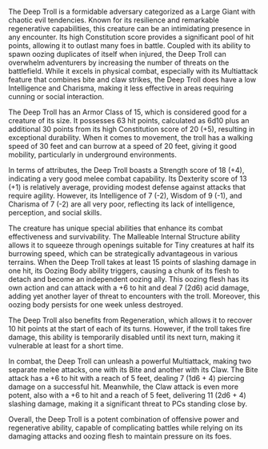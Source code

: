 The Deep Troll is a formidable adversary categorized as a Large Giant with chaotic evil tendencies. Known for its resilience and remarkable regenerative capabilities, this creature can be an intimidating presence in any encounter. Its high Constitution score provides a significant pool of hit points, allowing it to outlast many foes in battle. Coupled with its ability to spawn oozing duplicates of itself when injured, the Deep Troll can overwhelm adventurers by increasing the number of threats on the battlefield. While it excels in physical combat, especially with its Multiattack feature that combines bite and claw strikes, the Deep Troll does have a low Intelligence and Charisma, making it less effective in areas requiring cunning or social interaction.

The Deep Troll has an Armor Class of 15, which is considered good for a creature of its size. It possesses 63 hit points, calculated as 6d10 plus an additional 30 points from its high Constitution score of 20 (+5), resulting in exceptional durability. When it comes to movement, the troll has a walking speed of 30 feet and can burrow at a speed of 20 feet, giving it good mobility, particularly in underground environments.

In terms of attributes, the Deep Troll boasts a Strength score of 18 (+4), indicating a very good melee combat capability. Its Dexterity score of 13 (+1) is relatively average, providing modest defense against attacks that require agility. However, its Intelligence of 7 (-2), Wisdom of 9 (-1), and Charisma of 7 (-2) are all very poor, reflecting its lack of intelligence, perception, and social skills.

The creature has unique special abilities that enhance its combat effectiveness and survivability. The Malleable Internal Structure ability allows it to squeeze through openings suitable for Tiny creatures at half its burrowing speed, which can be strategically advantageous in various terrains. When the Deep Troll takes at least 15 points of slashing damage in one hit, its Oozing Body ability triggers, causing a chunk of its flesh to detach and become an independent oozing ally. This oozing flesh has its own action and can attack with a +6 to hit and deal 7 (2d6) acid damage, adding yet another layer of threat to encounters with the troll. Moreover, this oozing body persists for one week unless destroyed. 

The Deep Troll also benefits from Regeneration, which allows it to recover 10 hit points at the start of each of its turns. However, if the troll takes fire damage, this ability is temporarily disabled until its next turn, making it vulnerable at least for a short time.

In combat, the Deep Troll can unleash a powerful Multiattack, making two separate melee attacks, one with its Bite and another with its Claw. The Bite attack has a +6 to hit with a reach of 5 feet, dealing 7 (1d6 + 4) piercing damage on a successful hit. Meanwhile, the Claw attack is even more potent, also with a +6 to hit and a reach of 5 feet, delivering 11 (2d6 + 4) slashing damage, making it a significant threat to PCs standing close by. 

Overall, the Deep Troll is a potent combination of offensive power and regenerative ability, capable of complicating battles while relying on its damaging attacks and oozing flesh to maintain pressure on its foes.